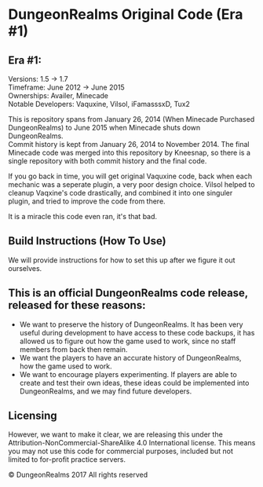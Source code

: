 # DungeonRealms Original Code (Era #1)

## Era #1:
Versions: 1.5 -> 1.7  
Timeframe: June 2012 -> June 2015  
Ownerships: Availer, Minecade  
Notable Developers: Vaquxine, Vilsol, iFamasssxD, Tux2  

This is repository spans from January 26, 2014 (When Minecade Purchased DungeonRealms) to June 2015 when Minecade shuts down DungeonRealms.   
Commit history is kept from January 26, 2014 to November 2014. The final Minecade code was merged into this repository by Kneesnap, so there is a single repository with both commit history and the final code.

If you go back in time, you will get original Vaquxine code, back when each mechanic was a seperate plugin, a very poor design choice.
Vilsol helped to cleanup Vaqxine's code drastically, and combined it into one singuler plugin, and tried to improve the code from there.

It is a miracle this code even ran, it's that bad.

## Build Instructions (How To Use)
We will provide instructions for how to set this up after we figure it out ourselves.

## This is an official DungeonRealms code release, released for these reasons:
 - We want to preserve the history of DungeonRealms. It has been very useful during development to have access to these code backups, it has allowed us to figure out how the game used to work, since no staff members from back then remain.
 - We want the players to have an accurate history of DungeonRealms, how the game used to work.
 - We want to encourage players experimenting. If players are able to create and test their own ideas, these ideas could be implemented into DungeonRealms, and we may find future developers.

## Licensing
However, we want to make it clear, we are releasing this under the Attribution-NonCommercial-ShareAlike 4.0 International license.
This means you may not use this code for commercial purposes, included but not limited to for-profit practice servers.

© DungeonRealms 2017 All rights reserved
